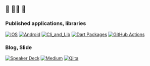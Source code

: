 ## 🍵 🧘‍♂️ 🍵

### Published applications, libraries
[![iOS](https://img.shields.io/badge/iOS-black.svg?logo=Apple)](https://apps.apple.com/jp/developer/shimizu-naoki/id1308323177)
[![Android](https://img.shields.io/badge/Android-black.svg?logo=Android)](https://play.google.com/store/apps/developer?id=Naoki+Shimizu&hl=ja)
[![Cli_and_Lib](https://img.shields.io/badge/Cli,Lib-black.svg?logo=GitHub)](https://github.com/sensuikan1973?tab=repositories&q=cli+OR+lib&type=&language=)
[![Dart Packages](https://img.shields.io/badge/Packages-black.svg?logo=Dart)](https://pub.dev/publishers/done-sensuikan1973.com/packages)
[![GitHub Actions](https://img.shields.io/badge/GitHub%20Actions-black.svg?logo=GitHub%20Actions)](https://github.com/marketplace?type=actions&query=sensuikan1973)

### Blog, Slide
[![Speaker Deck](https://img.shields.io/badge/Speaker_Deck-black.svg?logo=Speaker%20Deck)](https://speakerdeck.com/sensuikan1973)
[![Medium](https://img.shields.io/badge/Medium-black.svg?logo=Medium)](https://medium.com/@sensuikan1973)
[![Qiita](https://img.shields.io/badge/Qiita-black.svg?logo=Qiita)](https://qiita.com/sensuikan1973)
